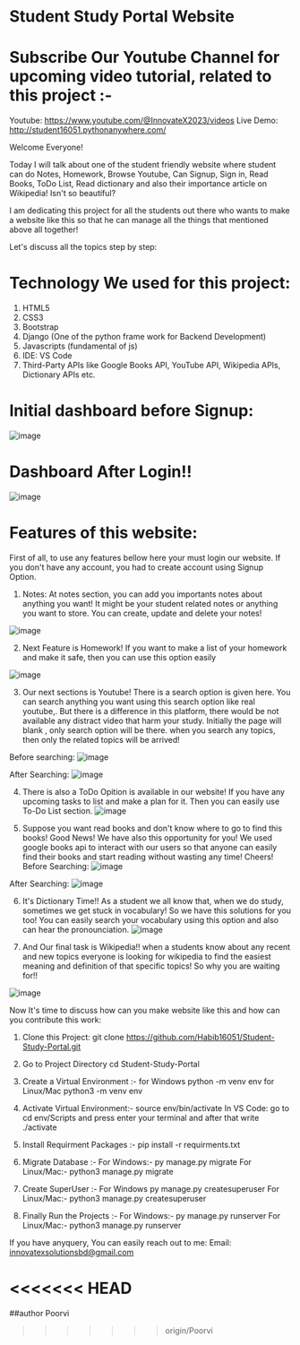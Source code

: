 # Student Study Portal Website

# Subscribe Our Youtube Channel for upcoming video tutorial,  related to this project :-
Youtube: https://www.youtube.com/@InnovateX2023/videos
Live Demo: http://student16051.pythonanywhere.com/

Welcome Everyone!

Today I will talk about one of the student friendly website where student can do Notes, Homework, Browse Youtube, Can Signup, Sign in, Read Books, ToDo List, Read dictionary and also their importance article on Wikipedia! Isn't so beautiful?

I am dedicating this project for all the students out there who wants to make a website like this so that he can manage all the things that mentioned above all together!

Let's discuss all the topics step by step:

# Technology We used for this project:

1. HTML5
2. CSS3
3. Bootstrap
4. Django (One of the python frame work for Backend Development)
5. Javascripts (fundamental of js)
6. IDE: VS Code
7. Third-Party APIs like Google Books API, YouTube API, Wikipedia APIs, Dictionary APIs etc.

# Initial dashboard before Signup:

![image](https://github.com/Habib16051/Student-Study-Portal/assets/39822204/68e190d4-dc7b-4556-b171-2387207dc53e)

# Dashboard After Login!!

![image](https://github.com/Habib16051/Student-Study-Portal/assets/39822204/a4bc49d8-6b60-4cee-8aad-7c046d3442da)

# Features of this website:
First of all, to use any features bellow here your must login our website. If you don't have any account, you had to create account using Signup Option.
1. Notes: At notes section, you can add you importants notes about anything you want! It might be your student related notes or anything you want to store. You can create, update and delete your notes!

![image](https://github.com/Habib16051/Student-Study-Portal/assets/39822204/81d8548b-c77a-462a-8fb3-f134c337a591)


2. Next Feature is Homework! If you want to make  a list of your homework and make it safe, then you can use this option easily

![image](https://github.com/Habib16051/Student-Study-Portal/assets/39822204/49b881e3-4f04-497f-bc9e-2acd148298d1)




3. Our next sections is Youtube! There is a search option is given here. You can search anything you want using this search option like real youtube,. But there is a difference in this platform, there would be not available any distract video that harm your study. Initially the page will blank , only search option will be there. when you search any topics, then only the related topics will be arrived!

Before searching:
![image](https://github.com/Habib16051/Student-Study-Portal/assets/39822204/4025f5e1-7e31-4057-9a1e-e8917c75caf4)

After Searching:
![image](https://github.com/Habib16051/Student-Study-Portal/assets/39822204/78a0a2ff-99c1-4638-9fd2-566227c5844b)




4.  There is also a ToDo Opition is available in our website! If you have any upcoming tasks to list and make a plan for it. Then you can easily use  To-Do List section.
![image](https://github.com/Habib16051/Student-Study-Portal/assets/39822204/4e858e73-4bf2-4f75-9bf0-52c469e227c2)





5.  Suppose you want read books and don't know where to go to find this books! Good News! We have also this opportunity for you! We used google books api to interact with our users so that anyone can easily find their books and start reading without wasting any time! Cheers!
Before Searching:
![image](https://github.com/Habib16051/Student-Study-Portal/assets/39822204/927fd5a4-6f89-4cf1-b440-5a40f19f4f69)

After Searching:
![image](https://github.com/Habib16051/Student-Study-Portal/assets/39822204/1796b2da-49a2-46e2-ad5e-abdd7885bbae)



6.  It's Dictionary Time!! As a student we all know that, when we do study, sometimes we get stuck in vocabulary! So we have this solutions for you too! You can easily search your vocabulary using this option and also can hear the pronounciation.
![image](https://github.com/Habib16051/Student-Study-Portal/assets/39822204/50f53538-280a-40bd-98d8-9203321c8bbe)



7.  And Our final task is Wikipedia!! when a students know about any recent and new topics everyone is looking for wikipedia to find the easiest meaning and definition of that specific topics! So why you are waiting for!!

![image](https://github.com/Habib16051/Student-Study-Portal/assets/39822204/e3d6c992-424f-48ee-ab6b-f3f92a70a812)


Now It's time to discuss how can you make  website like this and how can you contribute this work:

1. Clone this Project: git clone https://github.com/Habib16051/Student-Study-Portal.git
2. Go to Project Directory cd Student-Study-Portal
3. Create a Virtual Environment :-
for Windows python -m venv env 
for Linux/Mac python3 -m venv env

3. Activate Virtual Environment:- source env/bin/activate
In VS Code: go to cd env/Scripts and press enter your terminal and after that write ./activate
 
4. Install Requirment Packages :- pip install -r requirments.txt
5. Migrate Database :-
  For Windows:- py manage.py migrate
  For Linux/Mac:- python3 manage.py migrate
6. Create SuperUser :-
  For Windows py manage.py createsuperuser
  For Linux/Mac:- python3 manage.py createsuperuser
7. Finally Run the Projects :-
  For Windows:- py manage.py runserver
  For Linux/Mac:- python3 manage.py runserver
  
  
  If you have anyquery, You can easily reach out to me:
  Email: innovatexsolutionsbd@gmail.com

<<<<<<< HEAD
=======
##author
Poorvi

>>>>>>> origin/Poorvi





